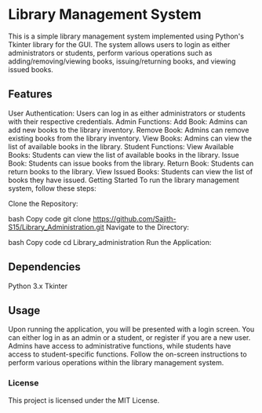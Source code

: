 # Library Management System
This is a simple library management system implemented using Python's Tkinter library for the GUI. 
The system allows users to login as either administrators or students, perform various operations such as 
adding/removing/viewing books, issuing/returning books, and viewing issued books.

## Features
User Authentication: Users can log in as either administrators or students with their respective credentials.
Admin Functions:
Add Book: Admins can add new books to the library inventory.
Remove Book: Admins can remove existing books from the library inventory.
View Books: Admins can view the list of available books in the library.
Student Functions:
View Available Books: Students can view the list of available books in the library.
Issue Book: Students can issue books from the library.
Return Book: Students can return books to the library.
View Issued Books: Students can view the list of books they have issued.
Getting Started
To run the library management system, follow these steps:

Clone the Repository:

bash
Copy code
git clone https://github.com/Sajith-S15/Library_Administration.git
Navigate to the Directory:

bash
Copy code
cd Library_administration
Run the Application:


## Dependencies
Python 3.x
Tkinter

## Usage
Upon running the application, you will be presented with a login screen.
You can either log in as an admin or a student, or register if you are a new user.
Admins have access to administrative functions, while students have access to student-specific functions.
Follow the on-screen instructions to perform various operations within the library management system.

### License
This project is licensed under the MIT License.
